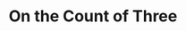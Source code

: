 ---
title: "On the Count of Three"
year: 2021
rating: 3.5
stars: "★★★½"
rewatched: false
permalink: "on-the-count-of-three"
watched_on: 2022-08-21
---